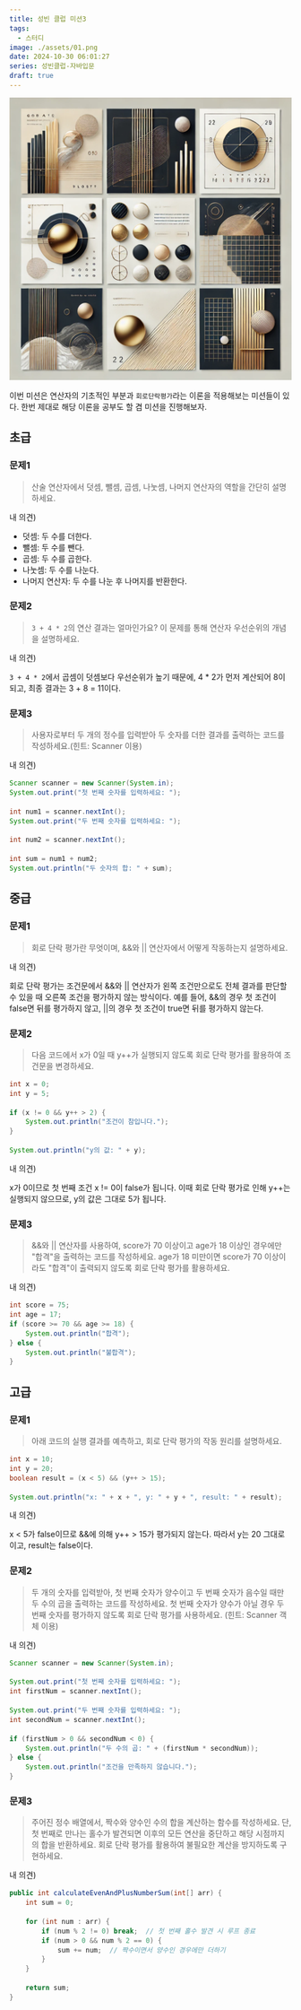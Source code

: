 ```yaml
---
title: 성빈 클럽 미션3
tags:
  - 스터디
image: ./assets/01.png
date: 2024-10-30 06:01:27
series: 성빈클럽-자바입문
draft: true
---
```


![썸네일](./assets/01.png)

이번 미션은 연산자의 기초적인 부분과 `회로단락평가`라는 이론을 적용해보는 미션들이 있다. 한번 제대로 해당 이론을 공부도 할 겸 미션을 진행해보자.

## 초급

### 문제1

> 산술 연산자에서 덧셈, 뺄셈, 곱셈, 나눗셈, 나머지 연산자의 역할을 간단히 설명하세요.

내 의견)
- 덧셈: 두 수를 더한다.
- 뺄셈: 두 수를 뺀다.
- 곱셈: 두 수를 곱한다.
- 나눗셈: 두 수를 나눈다.
- 나머지 연산자: 두 수를 나눈 후 나머지를 반환한다.

### 문제2

> `3 + 4 * 2`의 연산 결과는 얼마인가요? 이 문제를 통해 연산자 우선순위의 개념을 설명하세요.

내 의견)

`3 + 4 * 2`에서 곱셈이 덧셈보다 우선순위가 높기 때문에, 4 * 2가 먼저 계산되어 8이 되고, 최종 결과는 3 + 8 = 11이다.

### 문제3

> 사용자로부터 두 개의 정수를 입력받아 두 숫자를 더한 결과를 출력하는 코드를 작성하세요.(힌트: Scanner 이용)

내 의견)

``` java
Scanner scanner = new Scanner(System.in);
System.out.print("첫 번째 숫자를 입력하세요: ");

int num1 = scanner.nextInt();
System.out.print("두 번째 숫자를 입력하세요: ");

int num2 = scanner.nextInt();

int sum = num1 + num2;
System.out.println("두 숫자의 합: " + sum);
```

## 중급

### 문제1

> 회로 단락 평가란 무엇이며, &&와 || 연산자에서 어떻게 작동하는지 설명하세요.

내 의견)

회로 단락 평가는 조건문에서 &&와 || 연산자가 왼쪽 조건만으로도 전체 결과를 판단할 수 있을 때 오른쪽 조건을 평가하지 않는 방식이다. 예를 들어, &&의 경우 첫 조건이 false면 뒤를 평가하지 않고, ||의 경우 첫 조건이 true면 뒤를 평가하지 않는다.

### 문제2

> 다음 코드에서 x가 0일 때 y++가 실행되지 않도록 회로 단락 평가를 활용하여 조건문을 변경하세요.

``` java
int x = 0;
int y = 5;

if (x != 0 && y++ > 2) {
    System.out.println("조건이 참입니다.");
}

System.out.println("y의 값: " + y);
```

내 의견)

x가 0이므로 첫 번째 조건 x != 0이 false가 됩니다. 이때 회로 단락 평가로 인해 y++는 실행되지 않으므로, y의 값은 그대로 5가 됩니다.

### 문제3

> &&와 || 연산자를 사용하여, score가 70 이상이고 age가 18 이상인 경우에만 "합격"을 출력하는 코드를 작성하세요. age가 18 미만이면 score가 70 이상이라도 "합격"이 출력되지 않도록 회로 단락 평가를 활용하세요.

내 의견)

``` java
int score = 75;
int age = 17;
if (score >= 70 && age >= 18) {
    System.out.println("합격");
} else {
    System.out.println("불합격");
}
```

## 고급

### 문제1

> 아래 코드의 실행 결과를 예측하고, 회로 단락 평가의 작동 원리를 설명하세요.

``` java
int x = 10;
int y = 20;
boolean result = (x < 5) && (y++ > 15);

System.out.println("x: " + x + ", y: " + y + ", result: " + result);
```

내 의견)

x < 5가 false이므로 &&에 의해 y++ > 15가 평가되지 않는다. 따라서 y는 20 그대로이고, result는 false이다.

### 문제2

> 두 개의 숫자를 입력받아, 첫 번째 숫자가 양수이고 두 번째 숫자가 음수일 때만 두 수의 곱을 출력하는 코드를 작성하세요. 첫 번째 숫자가 양수가 아닐 경우 두 번째 숫자를 평가하지 않도록 회로 단락 평가를 사용하세요. (힌트: Scanner 객체 이용)

내 의견)

``` java
Scanner scanner = new Scanner(System.in);

System.out.print("첫 번째 숫자를 입력하세요: ");
int firstNum = scanner.nextInt();

System.out.print("두 번째 숫자를 입력하세요: ");
int secondNum = scanner.nextInt();

if (firstNum > 0 && secondNum < 0) {
    System.out.println("두 수의 곱: " + (firstNum * secondNum));
} else {
    System.out.println("조건을 만족하지 않습니다.");
}
```

### 문제3

> 주어진 정수 배열에서, 짝수와 양수인 수의 합을 계산하는 함수를 작성하세요. 단, 첫 번째로 만나는 홀수가 발견되면 이후의 모든 연산을 중단하고 해당 시점까지의 합을 반환하세요. 회로 단락 평가를 활용하여 불필요한 계산을 방지하도록 구현하세요.

내 의견)

``` java
public int calculateEvenAndPlusNumberSum(int[] arr) {
    int sum = 0;

    for (int num : arr) {
        if (num % 2 != 0) break;  // 첫 번째 홀수 발견 시 루프 종료
        if (num > 0 && num % 2 == 0) {
            sum += num;  // 짝수이면서 양수인 경우에만 더하기
        }
    }
    
    return sum;
}
```